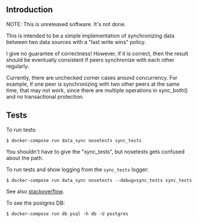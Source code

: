 Introduction
------------

NOTE: This is unreleased software.  It's not done.

This is intended to be a simple implementation of synchronizing data
between two data sources with a "last write wins" policy.

I give no guarantee of correctness!  However, if it is correct, then
the result should be eventually consistent if peers synchronize with
each other regularly.

Currently, there are unchecked corner cases around concurrency.
For example, if one peer is synchronizing with two other peers at the
same time, that may not work, since there are multiple operations in
sync_both() and no transactional protection.

Tests
-----

To run tests:

```
$ docker-compose run data_sync nosetests sync_tests
```

You shouldn't have to give the "sync_tests", but
nosetests gets confused about the path.

To run tests and show logging from the `sync_tests` logger:

```
$ docker-compose run data_sync nosetests --debug=sync_tests sync_tests
```

See also [stackoverflow](https://stackoverflow.com/questions/32565562/make-nose-test-runner-show-logging-even-if-tests-pass).

To see the postgres DB:

```
$ docker-compose run db psql -h db -U postgres
```